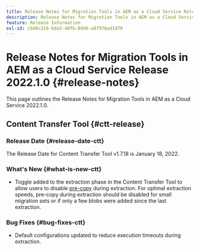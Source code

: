 ```yaml
---
title: Release Notes for Migration Tools in AEM as a Cloud Service Release 2022.1.0
description: Release Notes for Migration Tools in AEM as a Cloud Service Release 2022.1.0
feature: Release Information
exl-id: cbd0c316-bda3-48fb-89d6-a8f97bad1970
---
```

# Release Notes for Migration Tools in AEM as a Cloud Service Release 2022.1.0 {#release-notes}

This page outlines the Release Notes for Migration Tools in AEM as a Cloud Service 2022.1.0.

## Content Transfer Tool {#ctt-release}

### Release Date {#release-date-ctt}

The Release Date for Content Transfer Tool v1.7.18 is January 18, 2022.

### What's New {#what-is-new-ctt}

* Toggle added to the extraction phase in the Content Transfer Tool to allow users to disable [pre-copy](https://experienceleague.adobe.com/docs/experience-manager-cloud-service/moving/cloud-migration/content-transfer-tool/handling-large-content-repositories.html) during extraction. For optimal extraction speeds, pre-copy during extraction should be disabled for small migration sets or if only a few blobs were added since the last extraction. 

### Bug Fixes {#bug-fixes-ctt}

* Default configurations updated to reduce execution timeouts during extraction.
